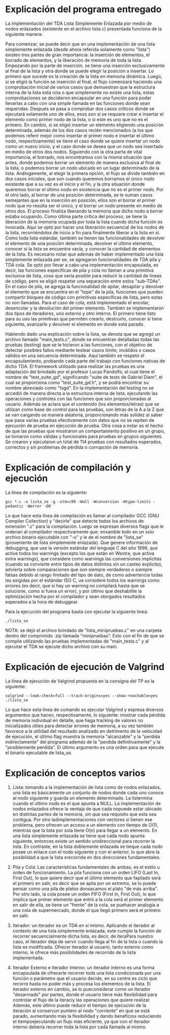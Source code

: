 # Explicación del programa entregado

 
La implementación del TDA Lista Simplemente Enlazada por medio de nodos enlazados (existente en el archivo lista.c) presentada funciona
de la siguiente manera:
	
Para comenzar, se puede decir que en una implementación de una lista simplemente enlazada (desde ahora referida solamente como "lista")
existen tres partes de gran importancia: la inserción de elementos, el borrado de elementos, y la liberación de memoria de toda la lista.
Empezando por la parte de inserción, se tiene una inserción exclusivamente al final de la lista y otra donde se puede elegir la posición
a insertar. Lo primero que sucede es la creación de la lista en memoria dinámica. Luego, si se eligió la función se inserción al final, el
flujo comenzará haciendo una comprobación inicial de varios casos que demuestran que la estructura interna de la lista está rota o que
simplemente no existe una lista, estas comprobaciones se decidieron encapsular en una función para poder llevarlas a cabo con una simple
llamada en las funciones donde sean requeridas. Después se pasa a comprobar dos casos críticos donde se ejecutará solamente uno de ellos,
esos son si se requiere crear e insertar el elemento como primer nodo de la lista, o si este es uno que no es el primero. En cambio, si
se eligió insertar un elemento eligiendo una posición determinada, además de los dos casos recién mencionados (a los que podemos referir
mejor como insertar el primer nodo e insertar el último nodo, respectivamente) se tiene el caso donde se quiere insertar un nodo como un
nuevo inicio, y el caso donde se desea que un nodo sea insertado en medio de otros dos nodos.
Siguiendo con la otra parta de vital importancia, el borrado, nos encontramos con la misma situación que antes, donde podemos borrar
un elemento de manera exclusiva al final de la lista, o podemos borrar un nodo ubicado en un lugar determinado de la lista. Análogamente,
al elegir la primera opción, el flujo se divide también en dos casos iniciales, que son cuando queremos borramos el único nodo existente
que a su vez es el inicio y el fin, y la otra situación donde queremos borrar el último nodo en existencia que no es el primer nodo. Por
el otro lado, al borrar de una posición determinada, se le suman casos semejantes que en la inserción en posición, ellos son el borrar
el primer nodo que no resulta ser el único, y el borrar un nodo presente en medio de otros dos. El proceso finaliza liberando la memoria
que dicho nodo a borrar estaba ocupando.
Como última parte crítica del proceso, se tiene la liberación de la memoria ocupada por toda la lista cuando dicha función es invocada.
Aquí se optó por hacer una liberación secuencial de los nodos de la lista, recorriéndolos de inicio a fin para finalmente liberar a la
lista en sí.
Como toda lista estándar, también se tienen las funcionalidades de devolver el elemento de una posición determinada, devolver el último
elemento, conocer si la lista se encuentra vacía, y conocer la cantidad de elementos de la lista.
Es necesario notar que además de haber implementado una lista simplemente enlazada per se, se agregaron funcionalidades de TDA pila
y TDA cola. Se optó por llevar a cabo una implementación encapsulada, es decir, las funciones específicas de pila y cola no llaman a una
primitiva exclusiva de lista, cosa que sería posible para reducir la cantidad de líneas de código, pero se eligió respetar una separación
entre estos "sub-TDAs".
En el caso de pila, se agrega la funcionalidad de apilar, desapilar y devolver el elemento que se encuentra en el "tope" de la pila,
funciones que pueden compartir bloques de código con primitivas específicas de lista, pero estas no son llamadas. Para el caso de cola,
está implementado el encolar, desencolar y la devolución del primer elemento.
También se implementaron dos tipos de iteradores, uno externo y otro interno. El primero tiene listo para su uso las primitivas que
permiten crearlo, destruirlo, conocer si tiene siguiente, avanzarlo y devolver el elemento en donde está parado.
	
	
Habiendo dado una explicación sobre la lista, se denota que se agregó un archivo llamado "main_tests.c", donde se encuentran
detalladas todas las pruebas (testing) que se le hicieron a las funciones, con el objetivo de detectar posibles fallos mediante
testear casos límite, inválidos o casos válidos en una secuencia determinada. Aquí también se respetó el encapsulamiento, probando
cada parte del trabajo con funciones nativas de dicho TDA.
El framework utilizado para realizar las pruebas es una adaptación del brindado por el profesor Lucas Pandolfo, el cual tiene
el nombre de "test_suite_gd", significando "suite de tests de Gabriel Diem", el cual se proporciona como "test_suite_gd.h", y se
podrá encontrar su nombre abreviado como "tsgd".
En la implementación del testing no se accedió de manera directa a la estructura interna de lista, ejecutando las operaciones
y controles con las funciones que son proporcionadas al usuario. Además se aclara que el contenido (los elementos/letras) que se
utilizan como base de control para las pruebas, son letras de la A a la Z que se van cargando se manera aleatoria, proporcionando
más solidez al saber que pasa varias pruebas efectivamente con datos que no se repiten de ejecución de prueba en ejecución de prueba.
Otra cosa a notar es el hecho de que las pruebas que mostraron un comportamiento positivo en un grupo, se tomaron como válidas y
funcionales para pruebas en grupos siguientes.
Se crearon y ejecutaron un total de 114 pruebas con resultados esperados, correctos y sin problemas de pérdida o corrupción de
memoria.


# Explicación de compilación y ejecución


La línea de compilación es la siguiente:
	
	gcc *.c -o lista_se -g -std=c99 -Wall -Wconversion -Wtype-limits -pedantic -Werror -O0
	
Lo que hace esta línea de compilación es llamar al compilador GCC (GNU Compiler Collection) y "decirle" que detecte todos los
archivos de extensión ".c" para la compilación. Luego se expresan diversos flags que le ordenan al compilador respectivamente que:
ensamble todo en un solo archivo binario ejecutable con "-o" y le de el nombre de "lista_se" (proveniente de lista simplemente enlazada).
Que genere información de debugging, que use la versión estándar del lenguaje C del año 1999, que active todos los warnings (excepto los
que están en Wextra, que activa extra warnings), que considere como warnings las conversiones implícitas (cuando se convierte entre tipos
de datos distintos sin un casteo explícito), advierta sobre comparaciones que son siempre verdaderas o siempre falsas debido al rango
limitado del tipo de dato, de como advertencia todas las exigidas por el estándar ISO C, ue considere todos los warnings como errores
(es decir, que si hay un warning no compilará hasta que se solucione, como si fuera un error), y por último que deshabilite la
optimización hecha por el compilador y sean otorgados resultados esperados a la hora de debuggear.

Para la ejecución del programa basta con ejecutar la siguiente línea:
	
	./lista_se

NOTA: se dejó el archivo brindado de "lista_minipruebas.c" en una carpeta dentro del comprimido .zip llamada "minipruebas". Esto
con el fin de que se compile utilizando las pruebas implementadas de "main_tests.c" y al ejecutar el TDA se ejecute dicho archivo con
su main.

# Explicación de ejecución de Valgrind

	
La línea de ejecución de Valgrind propuesta en la consigna del TP es la siguiente:

	valgrind --leak-check=full --track-origins=yes --show-reachable=yes ./lista_se

Lo que hace esta línea de comando es ejecutar Valgrind y expresa diversos argumentos que hacen, respectivamente, lo siguiente:
mostrar cada pérdida de memoria individual en detalle, que haga tracking de valores no inicializados útiles para detectar errores de memoria,
a su vez también favorece a la utilidad del resultado analizado en detrimento de la velocidad de ejecución, el último flag muestra la memoria
"alcanzable" y la "perdida indirectamente" del programa además de la "perdida definitivamente" y la "posiblemente perdida". El último argumento
es una orden para que ejecute el binario ejecutable de lista_se.


# Explicación de conceptos varios


 1. Lista: tomando a la implementación de lista como de nodos enlazados, una lista es básicamente un conjunto de nodos donde cada uno
conoce al nodo siguiente y guarda un elemento determinado. La listermina cuando el último nodo es el que apunta a NULL.
La implementación de nodos enlazados ofrece la ventaja de que cada nopuede estar ubicado en distintas partes de la memoria,
sin que sea requisito que esta sea contigua. Por otro ladimplementaciones con vectores sí tienen ese problema, pero ofrecen
un acceso a un elemento con tiempo de O(1), mientras que la lista por sola tiene O(n) para llegar a un elemento.
En una lista simplemente enlazada se tiene que cada nodo apunta siguiente, entonces existe un sentido unidireccional para
recorrer la lista. En contraste, en la lista doblemente enlazada se tieque cada nodo posee un enlace con el nodo siguiente
y con el anterior, lo que abre la posibilidad a que la lista srecorrida en dos direcciones fundamentales.


 2. Pila y Cola: Las características fundamentales de ambas, es el estilo u orden de funcionamiento. La pila funciona con un orden LIFO
(Last In, First Out), lo que quiere decir que el último elemento que fapilado será el primero en salir, es decir que se
apila por un extremo, se lo puede pensar como una pila de platos donsacamos el plato "de más arriba". Por otro lado, la
cola posee un orden FIFO (First In, First Out), lo que implica que primer elemento que entró a la cola será el primer
elemento en salir de ella, se tiene un "frente" de la cola, se puehacer analogía a una cola de supermercado, donde el que
llegó primero será el primero en salir.

                
 3. Iterador: un iterador es un TDA en sí mismo. Aplicando el iterador al contexto de una lista simplemente enlazada, este cumple la
función de recorrer secuencialmente dicha lista, es decir, de iteraPara nuestro caso, el iterador deja de servir cuando
llega al fin de la lista o cuando la lista es modificada. Ofrecer iterador al usuario, tanto externo como interno, le
ofrece más posibilidades de recorrido de la lista implementada.
                

 4. Iterador Externo e Iterador Interno: un iterador interno es una forma encapsulada de ofrecerle recorrer toda una lista condicionada
por una función o parámetro que el usuario decide, en su centro es ciclo que recorre hasta no poder más y procesa los
elementos de la lista. El iterador externo en cambio, se lo pueconsiderar como un iterador "desarmado" por partes, donde
el usuario tiene más flexibilidad para controlar el flujo de la iteraciy las operaciones que quiere realizar. Además, este
último puede reducir el tiempo de ejecución de la iteración al conservun puntero al nodo "corriente" en que se está parado,
aumentando más la flexibilidad y dando beneficios reduciendo el tiempoejecutando un flujo más eficiente, ya que con el
iterador interno debería recorrer toda la lista por cada llamada al mismo.
